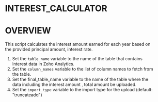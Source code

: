# INTEREST_CALCULATOR

# OVERVIEW
This script calculates the interest amount earned for each year based on the provided principal amount, interest rate.

1. Set the `table_name` variable to the name of the table that contains Interest data in Zoho Analytics.
2. Set the `column_names` variable to the list of column names to fetch from the table.
3. Set the final_table_name variable to the name of the table where the data including the interest amount , total amount be uploaded.
4. Set the `import_type` variable to the import type for the upload (default: "truncateadd")



